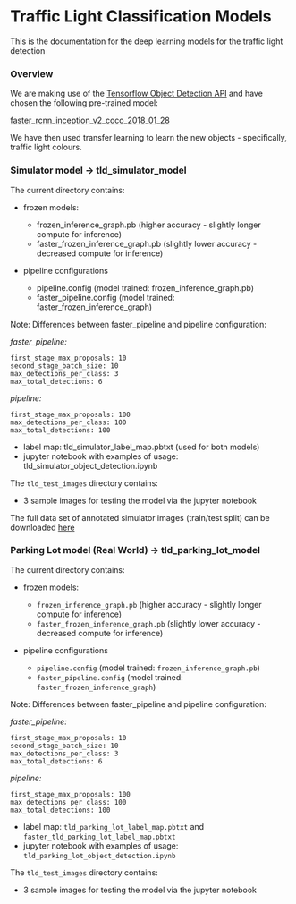 # Traffic Light Classification Models
This is the documentation for the deep learning models for the traffic light detection

### Overview
We are making use of the [Tensorflow Object Detection API](https://github.com/tensorflow/models) and have chosen the following pre-trained model:

[faster_rcnn_inception_v2_coco_2018_01_28](http://download.tensorflow.org/models/object_detection/faster_rcnn_inception_v2_coco_2018_01_28.tar.gz)

We have then used transfer learning to learn the new objects - specifically, traffic light colours.

### Simulator model -> tld_simulator_model

The current directory contains:

- frozen models:
  - frozen_inference_graph.pb (higher accuracy - slightly longer compute for inference)
  - faster_frozen_inference_graph.pb (slightly lower accuracy - decreased compute for inference)

- pipeline configurations 
  - pipeline.config (model trained: frozen_inference_graph.pb)
  - faster_pipeline.config (model trained: faster_frozen_inference_graph)

Note: Differences between faster_pipeline and pipeline configuration:

*faster_pipeline:* 

```
first_stage_max_proposals: 10
second_stage_batch_size: 10
max_detections_per_class: 3
max_total_detections: 6
```


*pipeline:* 

```
first_stage_max_proposals: 100
max_detections_per_class: 100
max_total_detections: 100
```

- label map: tld_simulator_label_map.pbtxt (used for both models) 
- jupyter notebook with examples of usage: tld_simulator_object_detection.ipynb

The `tld_test_images` directory contains:

- 3 sample images for testing the model via the jupyter notebook

The full data set of annotated simulator images (train/test split) can be downloaded [here](https://drive.google.com/open?id=146sr5zUg1ojYFWN0SN7_TJ41g7Jy7I9c)

### Parking Lot model (Real World) -> tld_parking_lot_model

The current directory contains:

- frozen models:
  - `frozen_inference_graph.pb` (higher accuracy - slightly longer compute for inference)
  - `faster_frozen_inference_graph.pb` (slightly lower accuracy - decreased compute for inference)

- pipeline configurations 
  - `pipeline.config` (model trained: `frozen_inference_graph.pb`)
  - `faster_pipeline.config` (model trained: `faster_frozen_inference_graph`)

Note: Differences between faster_pipeline and pipeline configuration:

*faster_pipeline:* 

```
first_stage_max_proposals: 10
second_stage_batch_size: 10
max_detections_per_class: 3
max_total_detections: 6
```


*pipeline:* 

```
first_stage_max_proposals: 100
max_detections_per_class: 100
max_total_detections: 100
```

- label map: `tld_parking_lot_label_map.pbtxt` and `faster_tld_parking_lot_label_map.pbtxt`
- jupyter notebook with examples of usage: `tld_parking_lot_object_detection.ipynb`

The `tld_test_images` directory contains:

- 3 sample images for testing the model via the jupyter notebook

